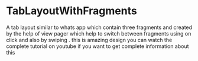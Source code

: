 # TabLayoutWithFragments
A tab layout similar to whats app which contain three fragments and created by the help of view pager which help to switch between fragments using on click and also by swiping . this is amazing design you can watch the complete tutorial on youtube if you want to get complete information about this 
